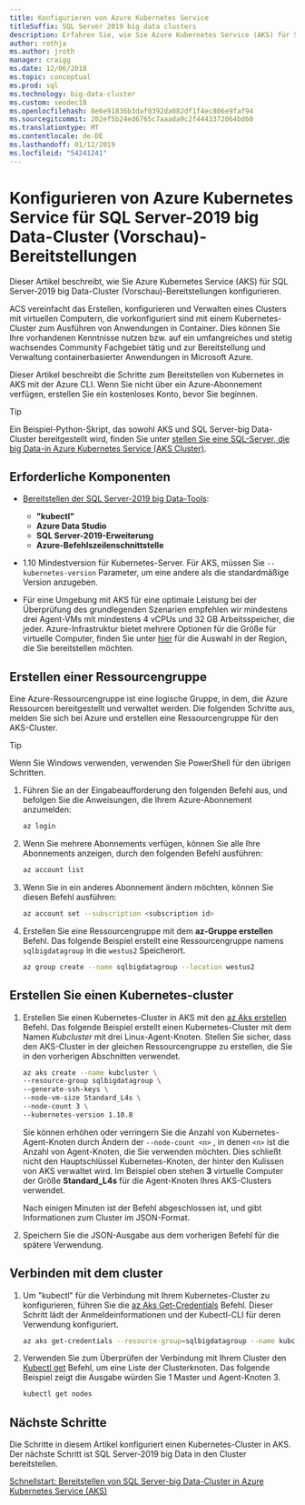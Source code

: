 ```yaml
---
title: Konfigurieren von Azure Kubernetes Service
titleSuffix: SQL Server 2019 big data clusters
description: Erfahren Sie, wie Sie Azure Kubernetes Service (AKS) für SQL Server-2019 big Data-Cluster (Vorschau)-Bereitstellungen konfigurieren.
author: rothja
ms.author: jroth
manager: craigg
ms.date: 12/06/2018
ms.topic: conceptual
ms.prod: sql
ms.technology: big-data-cluster
ms.custom: seodec18
ms.openlocfilehash: 8e6e91836b3daf0392da082df1f4ec806e9faf94
ms.sourcegitcommit: 202ef5b24ed6765c7aaada9c2f4443372064bd60
ms.translationtype: MT
ms.contentlocale: de-DE
ms.lasthandoff: 01/12/2019
ms.locfileid: "54241241"
---
```

# <a name="configure-azure-kubernetes-service-for-sql-server-2019-big-data-cluster-preview-deployments"></a>Konfigurieren von Azure Kubernetes Service für SQL Server-2019 big Data-Cluster (Vorschau)-Bereitstellungen

Dieser Artikel beschreibt, wie Sie Azure Kubernetes Service (AKS) für SQL Server-2019 big Data-Cluster (Vorschau)-Bereitstellungen konfigurieren.

ACS vereinfacht das Erstellen, konfigurieren und Verwalten eines Clusters mit virtuellen Computern, die vorkonfiguriert sind mit einem Kubernetes-Cluster zum Ausführen von Anwendungen in Container. Dies können Sie Ihre vorhandenen Kenntnisse nutzen bzw. auf ein umfangreiches und stetig wachsendes Community Fachgebiet tätig und zur Bereitstellung und Verwaltung containerbasierter Anwendungen in Microsoft Azure.

Dieser Artikel beschreibt die Schritte zum Bereitstellen von Kubernetes in AKS mit der Azure CLI. Wenn Sie nicht über ein Azure-Abonnement verfügen, erstellen Sie ein kostenloses Konto, bevor Sie beginnen.

> [!TIP] 
> Ein Beispiel-Python-Skript, das sowohl AKS und SQL Server-big Data-Cluster bereitgestellt wird, finden Sie unter [stellen Sie eine SQL-Server, die big Data-in Azure Kubernetes Service (AKS Cluster)](https://github.com/Microsoft/sql-server-samples/tree/master/samples/features/sql-big-data-cluster/deployment/aks).

## <a name="prerequisites"></a>Erforderliche Komponenten

- [Bereitstellen der SQL Server-2019 big Data-Tools](deploy-big-data-tools.md):
   - **"kubectl"**
   - **Azure Data Studio**
   - **SQL Server-2019-Erweiterung**
   - **Azure-Befehlszeilenschnittstelle**

- 1.10 Mindestversion für Kubernetes-Server. Für AKS, müssen Sie `--kubernetes-version` Parameter, um eine andere als die standardmäßige Version anzugeben.

- Für eine Umgebung mit AKS für eine optimale Leistung bei der Überprüfung des grundlegenden Szenarien empfehlen wir mindestens drei Agent-VMs mit mindestens 4 vCPUs und 32 GB Arbeitsspeicher, die jeder. Azure-Infrastruktur bietet mehrere Optionen für die Größe für virtuelle Computer, finden Sie unter [hier](https://docs.microsoft.com/azure/virtual-machines/windows/sizes) für die Auswahl in der Region, die Sie bereitstellen möchten.

## <a name="create-a-resource-group"></a>Erstellen einer Ressourcengruppe

Eine Azure-Ressourcengruppe ist eine logische Gruppe, in dem, die Azure Ressourcen bereitgestellt und verwaltet werden. Die folgenden Schritte aus, melden Sie sich bei Azure und erstellen eine Ressourcengruppe für den AKS-Cluster.

> [!TIP]
> Wenn Sie Windows verwenden, verwenden Sie PowerShell für den übrigen Schritten.

1. Führen Sie an der Eingabeaufforderung den folgenden Befehl aus, und befolgen Sie die Anweisungen, die Ihrem Azure-Abonnement anzumelden:

    ```bash
    az login
    ```

1. Wenn Sie mehrere Abonnements verfügen, können Sie alle Ihre Abonnements anzeigen, durch den folgenden Befehl ausführen:

   ```bash
   az account list
   ```

1. Wenn Sie in ein anderes Abonnement ändern möchten, können Sie diesen Befehl ausführen:

   ```bash
   az account set --subscription <subscription id>
   ```

1. Erstellen Sie eine Ressourcengruppe mit dem **az-Gruppe erstellen** Befehl. Das folgende Beispiel erstellt eine Ressourcengruppe namens `sqlbigdatagroup` in die `westus2` Speicherort.

   ```bash
   az group create --name sqlbigdatagroup --location westus2
   ```

## <a name="create-a-kubernetes-cluster"></a>Erstellen Sie einen Kubernetes-cluster

1. Erstellen Sie einen Kubernetes-Cluster in AKS mit den [az Aks erstellen](https://docs.microsoft.com/cli/azure/aks) Befehl. Das folgende Beispiel erstellt einen Kubernetes-Cluster mit dem Namen *Kubcluster* mit drei Linux-Agent-Knoten. Stellen Sie sicher, dass den AKS-Cluster in der gleichen Ressourcengruppe zu erstellen, die Sie in den vorherigen Abschnitten verwendet.

    ```bash
   az aks create --name kubcluster \
    --resource-group sqlbigdatagroup \
    --generate-ssh-keys \
    --node-vm-size Standard_L4s \
    --node-count 3 \
    --kubernetes-version 1.10.8
    ```

   Sie können erhöhen oder verringern Sie die Anzahl von Kubernetes-Agent-Knoten durch Ändern der `--node-count <n>` , in denen `<n>` ist die Anzahl von Agent-Knoten, die Sie verwenden möchten. Dies schließt nicht den Hauptschlüssel Kubernetes-Knoten, der hinter den Kulissen von AKS verwaltet wird. Im Beispiel oben stehen **3** virtuelle Computer der Größe **Standard_L4s** für die Agent-Knoten Ihres AKS-Clusters verwendet.

   Nach einigen Minuten ist der Befehl abgeschlossen ist, und gibt Informationen zum Cluster im JSON-Format.

1. Speichern Sie die JSON-Ausgabe aus dem vorherigen Befehl für die spätere Verwendung.

## <a name="connect-to-the-cluster"></a>Verbinden mit dem cluster

1. Um "kubectl" für die Verbindung mit Ihrem Kubernetes-Cluster zu konfigurieren, führen Sie die [az Aks Get-Credentials](https://docs.microsoft.com/cli/azure/aks?view=azure-cli-latest#az-aks-get-credentials) Befehl. Dieser Schritt lädt der Anmeldeinformationen und der Kubectl-CLI für deren Verwendung konfiguriert.

   ```bash
   az aks get-credentials --resource-group=sqlbigdatagroup --name kubcluster
   ```

1. Verwenden Sie zum Überprüfen der Verbindung mit Ihrem Cluster den [Kubectl get](https://kubernetes.io/docs/reference/generated/kubectl/kubectl-commands) Befehl, um eine Liste der Clusterknoten.  Das folgende Beispiel zeigt die Ausgabe würden Sie 1 Master und Agent-Knoten 3.

   ```bash
   kubectl get nodes
   ```

## <a name="next-steps"></a>Nächste Schritte

Die Schritte in diesem Artikel konfiguriert einen Kubernetes-Cluster in AKS. Der nächste Schritt ist SQL Server-2019 big Data in den Cluster bereitstellen.

[Schnellstart: Bereitstellen von SQL Server-big Data-Cluster in Azure Kubernetes Service (AKS)](quickstart-big-data-cluster-deploy.md)
